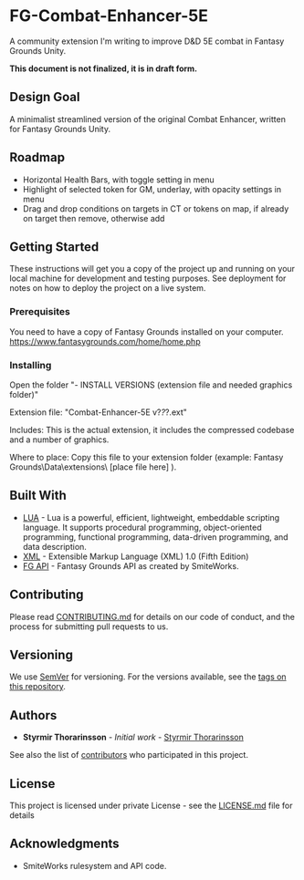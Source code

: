 # FG-Combat-Enhancer-5E

A community extension I'm writing to improve D&D 5E combat in Fantasy Grounds Unity.

**This document is not finalized, it is in draft form.**

## Design Goal
A minimalist streamlined version of the original Combat Enhancer, written for Fantasy Grounds Unity.

## Roadmap
- Horizontal Health Bars, with toggle setting in menu 
- Highlight of selected token for GM, underlay, with opacity settings in menu 
- Drag and drop conditions on targets in CT or tokens on map, if already on target then remove, otherwise add

## Getting Started

These instructions will get you a copy of the project up and running on your local machine for development and testing purposes. See deployment for notes on how to deploy the project on a live system.

### Prerequisites

You need to have a copy of Fantasy Grounds installed on your computer. 
https://www.fantasygrounds.com/home/home.php


### Installing

    
Open the folder "- INSTALL VERSIONS (extension file and needed graphics folder)"
      
Extension file: "Combat-Enhancer-5E v?_?_?.ext"

Includes: 
    This is the actual extension, it includes the compressed codebase and a number of graphics.

Where to place:
    Copy this file to your extension folder (example: Fantasy Grounds\Data\extensions\ [place file here] ).


## Built With

* [LUA](https://www.lua.org/) - Lua is a powerful, efficient, lightweight, embeddable scripting language. It supports procedural programming, object-oriented programming, functional programming, data-driven programming, and data description. 
* [XML](https://www.w3.org/TR/REC-xml/) - Extensible Markup Language (XML) 1.0 (Fifth Edition)
* [FG API](https://www.fantasygrounds.com/refdoc/) - Fantasy Grounds API as created by SmiteWorks.

## Contributing

Please read [CONTRIBUTING.md](https://gist.github.com/PurpleBooth/b24679402957c63ec426) for details on our code of conduct, and the process for submitting pull requests to us.

## Versioning

We use [SemVer](http://semver.org/) for versioning. For the versions available, see the [tags on this repository](https://github.com/your/project/tags). 

## Authors

* **Styrmir Thorarinsson** - *Initial work* - [Styrmir Thorarinsson](https://github.com/StyrmirThorarins)

See also the list of [contributors](https://github.com/your/project/contributors) who participated in this project.

## License

This project is licensed under private License - see the [LICENSE.md](LICENSE.md) file for details

## Acknowledgments

* SmiteWorks rulesystem and API code.

